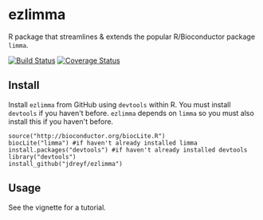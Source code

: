 # ezlimma
R package that streamlines & extends the popular R/Bioconductor package `limma`.

[![Build Status](https://travis-ci.org/jdreyf/ezlimma.svg?branch=master)](https://travis-ci.org/jdreyf/ezlimma)
[![Coverage Status](https://img.shields.io/codecov/c/github/jdreyf/ezlimma/master.svg)](https://codecov.io/github/jdreyf/ezlimma?branch=master)

## Install
Install `ezlimma` from GitHub using `devtools` within R. You must install `devtools` if you haven't before. `ezlimma` depends on `limma` so you must also install this if you haven't before.
```
source("http://bioconductor.org/biocLite.R")
biocLite("limma") #if haven't already installed limma
install.packages("devtools") #if haven't already installed devtools
library("devtools")
install_github("jdreyf/ezlimma")
```

## Usage
See the vignette for a tutorial.
